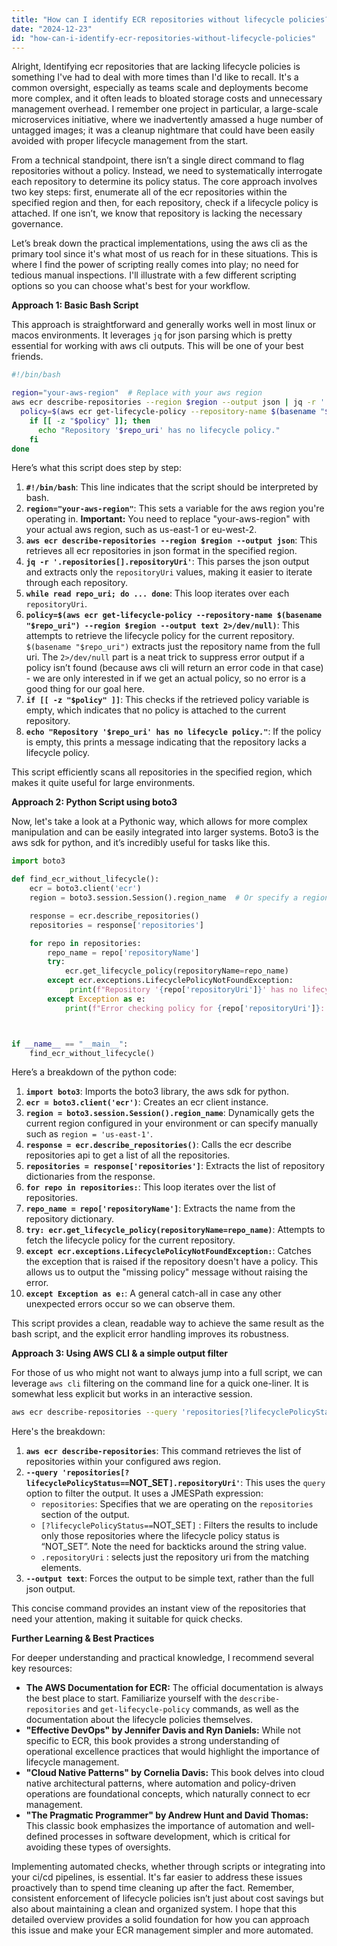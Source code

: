 ```yaml
---
title: "How can I identify ECR repositories without lifecycle policies?"
date: "2024-12-23"
id: "how-can-i-identify-ecr-repositories-without-lifecycle-policies"
---
```


Alright,  Identifying ecr repositories that are lacking lifecycle policies is something I've had to deal with more times than I'd like to recall. It's a common oversight, especially as teams scale and deployments become more complex, and it often leads to bloated storage costs and unnecessary management overhead. I remember one project in particular, a large-scale microservices initiative, where we inadvertently amassed a huge number of untagged images; it was a cleanup nightmare that could have been easily avoided with proper lifecycle management from the start.

From a technical standpoint, there isn’t a single direct command to flag repositories without a policy. Instead, we need to systematically interrogate each repository to determine its policy status. The core approach involves two key steps: first, enumerate all of the ecr repositories within the specified region and then, for each repository, check if a lifecycle policy is attached. If one isn’t, we know that repository is lacking the necessary governance.

Let’s break down the practical implementations, using the aws cli as the primary tool since it's what most of us reach for in these situations. This is where I find the power of scripting really comes into play; no need for tedious manual inspections. I'll illustrate with a few different scripting options so you can choose what's best for your workflow.

**Approach 1: Basic Bash Script**

This approach is straightforward and generally works well in most linux or macos environments. It leverages `jq` for json parsing which is pretty essential for working with aws cli outputs. This will be one of your best friends.

```bash
#!/bin/bash

region="your-aws-region"  # Replace with your aws region
aws ecr describe-repositories --region $region --output json | jq -r '.repositories[].repositoryUri' | while read repo_uri; do
  policy=$(aws ecr get-lifecycle-policy --repository-name $(basename "$repo_uri") --region $region --output text 2>/dev/null)
    if [[ -z "$policy" ]]; then
      echo "Repository '$repo_uri' has no lifecycle policy."
    fi
done
```

Here’s what this script does step by step:

1.  **`#!/bin/bash`**: This line indicates that the script should be interpreted by bash.
2.  **`region="your-aws-region"`**: This sets a variable for the aws region you're operating in. **Important:** You need to replace "your-aws-region" with your actual aws region, such as us-east-1 or eu-west-2.
3.  **`aws ecr describe-repositories --region $region --output json`**: This retrieves all ecr repositories in json format in the specified region.
4.  **`jq -r '.repositories[].repositoryUri'`**: This parses the json output and extracts only the `repositoryUri` values, making it easier to iterate through each repository.
5.  **`while read repo_uri; do ... done`**: This loop iterates over each `repositoryUri`.
6.  **`policy=$(aws ecr get-lifecycle-policy --repository-name $(basename "$repo_uri") --region $region --output text 2>/dev/null)`**: This attempts to retrieve the lifecycle policy for the current repository. `$(basename "$repo_uri")` extracts just the repository name from the full uri. The `2>/dev/null` part is a neat trick to suppress error output if a policy isn’t found (because aws cli will return an error code in that case) - we are only interested in if we get an actual policy, so no error is a good thing for our goal here.
7.  **`if [[ -z "$policy" ]]`**: This checks if the retrieved policy variable is empty, which indicates that no policy is attached to the current repository.
8.  **`echo "Repository '$repo_uri' has no lifecycle policy."`**: If the policy is empty, this prints a message indicating that the repository lacks a lifecycle policy.

This script efficiently scans all repositories in the specified region, which makes it quite useful for large environments.

**Approach 2: Python Script using boto3**

Now, let's take a look at a Pythonic way, which allows for more complex manipulation and can be easily integrated into larger systems. Boto3 is the aws sdk for python, and it’s incredibly useful for tasks like this.

```python
import boto3

def find_ecr_without_lifecycle():
    ecr = boto3.client('ecr')
    region = boto3.session.Session().region_name  # Or specify a region string directly

    response = ecr.describe_repositories()
    repositories = response['repositories']

    for repo in repositories:
        repo_name = repo['repositoryName']
        try:
            ecr.get_lifecycle_policy(repositoryName=repo_name)
        except ecr.exceptions.LifecyclePolicyNotFoundException:
             print(f"Repository '{repo['repositoryUri']}' has no lifecycle policy.")
        except Exception as e:
            print(f"Error checking policy for {repo['repositoryUri']}: {e}")



if __name__ == "__main__":
    find_ecr_without_lifecycle()
```

Here’s a breakdown of the python code:

1.  **`import boto3`**: Imports the boto3 library, the aws sdk for python.
2.  **`ecr = boto3.client('ecr')`**: Creates an ecr client instance.
3.  **`region = boto3.session.Session().region_name`**: Dynamically gets the current region configured in your environment or can specify manually such as `region = 'us-east-1'`.
4.  **`response = ecr.describe_repositories()`**: Calls the ecr describe repositories api to get a list of all the repositories.
5.  **`repositories = response['repositories']`**: Extracts the list of repository dictionaries from the response.
6.  **`for repo in repositories:`**: This loop iterates over the list of repositories.
7.  **`repo_name = repo['repositoryName']`**: Extracts the name from the repository dictionary.
8.  **`try: ecr.get_lifecycle_policy(repositoryName=repo_name)`**: Attempts to fetch the lifecycle policy for the current repository.
9.  **`except ecr.exceptions.LifecyclePolicyNotFoundException:`**: Catches the exception that is raised if the repository doesn't have a policy. This allows us to output the "missing policy" message without raising the error.
10. **`except Exception as e:`**: A general catch-all in case any other unexpected errors occur so we can observe them.

This script provides a clean, readable way to achieve the same result as the bash script, and the explicit error handling improves its robustness.

**Approach 3: Using AWS CLI & a simple output filter**

For those of us who might not want to always jump into a full script, we can leverage `aws cli` filtering on the command line for a quick one-liner. It is somewhat less explicit but works in an interactive session.

```bash
aws ecr describe-repositories --query 'repositories[?lifecyclePolicyStatus==`NOT_SET`].repositoryUri' --output text
```

Here's the breakdown:

1.  **`aws ecr describe-repositories`**: This command retrieves the list of repositories within your configured aws region.
2.  **`--query 'repositories[?lifecyclePolicyStatus==`NOT_SET`].repositoryUri'`**: This uses the `query` option to filter the output.  It uses a JMESPath expression:
    *   `repositories`:  Specifies that we are operating on the `repositories` section of the output.
    *   `[?lifecyclePolicyStatus==`NOT_SET`]` : Filters the results to include only those repositories where the lifecycle policy status is “NOT_SET”.  Note the need for backticks around the string value.
    *   `.repositoryUri` : selects just the repository uri from the matching elements.
3.  **`--output text`**: Forces the output to be simple text, rather than the full json output.

This concise command provides an instant view of the repositories that need your attention, making it suitable for quick checks.

**Further Learning & Best Practices**

For deeper understanding and practical knowledge, I recommend several key resources:

*   **The AWS Documentation for ECR:** The official documentation is always the best place to start. Familiarize yourself with the `describe-repositories` and `get-lifecycle-policy` commands, as well as the documentation about the lifecycle policies themselves.
*   **"Effective DevOps" by Jennifer Davis and Ryn Daniels:** While not specific to ECR, this book provides a strong understanding of operational excellence practices that would highlight the importance of lifecycle management.
*   **"Cloud Native Patterns" by Cornelia Davis:** This book delves into cloud native architectural patterns, where automation and policy-driven operations are foundational concepts, which naturally connect to ecr management.
*   **"The Pragmatic Programmer" by Andrew Hunt and David Thomas:** This classic book emphasizes the importance of automation and well-defined processes in software development, which is critical for avoiding these types of oversights.

Implementing automated checks, whether through scripts or integrating into your ci/cd pipelines, is essential. It's far easier to address these issues proactively than to spend time cleaning up after the fact. Remember, consistent enforcement of lifecycle policies isn’t just about cost savings but also about maintaining a clean and organized system. I hope that this detailed overview provides a solid foundation for how you can approach this issue and make your ECR management simpler and more automated.
